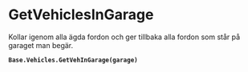 # GetVehiclesInGarage

Kollar igenom alla ägda fordon och ger tillbaka alla fordon som står på garaget man begär.&#x20;

<pre class="language-lua"><code class="lang-lua"><strong>Base.Vehicles.GetVehInGarage(garage)
</strong></code></pre>
